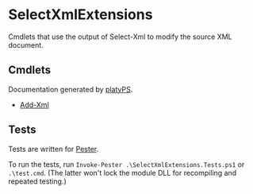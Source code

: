 SelectXmlExtensions
===================

Cmdlets that use the output of Select-Xml to modify the source XML document.

Cmdlets
-------

Documentation generated by [platyPS](https://github.com/PowerShell/platyPS).

<!-- New-MarkdownHelp -Module SelectXmlExtensions -OutputFolder .\docs -->

- [Add-Xml](docs/Add-Xml.md)

Tests
-----

Tests are written for [Pester](https://github.com/Pester/Pester).

To run the tests, run `Invoke-Pester .\SelectXmlExtensions.Tests.ps1` or `.\test.cmd`.
(The latter won't lock the module DLL for recompiling and repeated testing.)
